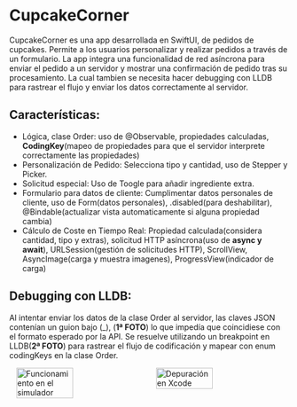 # CupcakeCorner
CupcakeCorner es una app desarrollada en SwiftUI, de pedidos de cupcakes. Permite a los usuarios personalizar y realizar pedidos a través de un formulario. La app integra una funcionalidad de red asíncrona para enviar el pedido a un servidor y mostrar una confirmación de pedido tras su procesamiento. La cual tambien se necesita hacer debugging con LLDB para rastrear el flujo y enviar los datos correctamente al servidor.

## Características: 
- Lógica, clase Order: uso de @Observable, propiedades calculadas, **CodingKey**(mapeo de propiedades para que el servidor interprete correctamente las propiedades)
- Personalización de Pedido: Selecciona tipo y cantidad, uso de Stepper y Picker.
- Solicitud especial: Uso de Toogle para añadir ingrediente extra.
- Formulario para datos de cliente: Cumplimentar datos personales de cliente, uso de Form(datos personales), .disabled(para deshabilitar), @Bindable(actualizar vista automaticamente si alguna propiedad cambia)
- Cálculo de Coste en Tiempo Real: Propiedad calculada(considera cantidad, tipo y extras), solicitud HTTP asíncrona(uso de **async y await**), URLSession(gestión de solicitudes HTTP), ScrollView, AsyncImage(carga y muestra imagenes), ProgressView(indicador de carga)
  
## Debugging con LLDB:

Al intentar enviar los datos de la clase Order al servidor, las claves JSON contenían un guion bajo (_), (**1ª FOTO**) lo que impedía que coincidiese con el formato esperado por la API. Se resuelve utilizando un breakpoint en LLDB(**2ª FOTO**) para rastrear el flujo de codificación y mapear con enum codingKeys en la clase Order.

<div style="display: flex; justify-content: space-around;">
  <img src="https://github.com/user-attachments/assets/5fbc99a2-649d-47fe-b7b9-2ae5137e8ba8" alt="Funcionamiento en el simulador" width="45%" />
  <img src="https://github.com/user-attachments/assets/14ee6ae9-674d-44cd-acda-8de5deea655d" alt="Depuración en Xcode" width="45%" />
</div>




